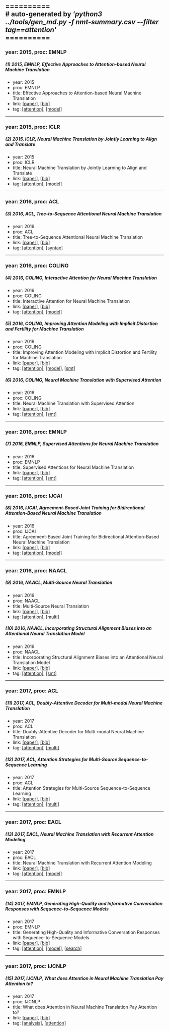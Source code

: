 ==========<br>
\# auto-generated by *'python3 ../tools/gen_md.py -f nmt-summary.csv --filter tag==attention'*<br>==========
-----
### year: 2015, proc: EMNLP

##### (1) 2015, EMNLP, Effective Approaches to Attention-based Neural Machine Translation

* year: 2015
* proc: EMNLP
* title: Effective Approaches to Attention-based Neural Machine Translation
* link: [[paper]](http://aclweb.org/anthology/D15-1166), [[bib]](http://aclweb.org/anthology/D15-1166.bib)
* tag: [[attention]](attention.md), [[model]](model.md)


-----
### year: 2015, proc: ICLR

##### (2) 2015, ICLR, Neural Machine Translation by Jointly Learning to Align and Translate

* year: 2015
* proc: ICLR
* title: Neural Machine Translation by Jointly Learning to Align and Translate
* link: [[paper]](https://arxiv.org/abs/1409.0473), [[bib]](https://arxiv.org/abs/1409.0473.bib)
* tag: [[attention]](attention.md), [[model]](model.md)


-----
### year: 2016, proc: ACL

##### (3) 2016, ACL, Tree-to-Sequence Attentional Neural Machine Translation

* year: 2016
* proc: ACL
* title: Tree-to-Sequence Attentional Neural Machine Translation
* link: [[paper]](http://aclweb.org/anthology/P16-1078), [[bib]](http://aclweb.org/anthology/P16-1078.bib)
* tag: [[attention]](attention.md), [[syntax]](syntax.md)


-----
### year: 2016, proc: COLING

##### (4) 2016, COLING, Interactive Attention for Neural Machine Translation

* year: 2016
* proc: COLING
* title: Interactive Attention for Neural Machine Translation
* link: [[paper]](http://aclweb.org/anthology/C16-1205), [[bib]](http://aclweb.org/anthology/C16-1205.bib)
* tag: [[attention]](attention.md), [[model]](model.md)


##### (5) 2016, COLING, Improving Attention Modeling with Implicit Distortion and Fertility for Machine Translation

* year: 2016
* proc: COLING
* title: Improving Attention Modeling with Implicit Distortion and Fertility for Machine Translation
* link: [[paper]](http://aclweb.org/anthology/C16-1290), [[bib]](http://aclweb.org/anthology/C16-1290.bib)
* tag: [[attention]](attention.md), [[model]](model.md), [[smt]](smt.md)


##### (6) 2016, COLING, Neural Machine Translation with Supervised Attention

* year: 2016
* proc: COLING
* title: Neural Machine Translation with Supervised Attention
* link: [[paper]](http://aclweb.org/anthology/C16-1291), [[bib]](http://aclweb.org/anthology/C16-1291.bib)
* tag: [[attention]](attention.md), [[smt]](smt.md)


-----
### year: 2016, proc: EMNLP

##### (7) 2016, EMNLP, Supervised Attentions for Neural Machine Translation

* year: 2016
* proc: EMNLP
* title: Supervised Attentions for Neural Machine Translation
* link: [[paper]](http://aclweb.org/anthology/D16-1249), [[bib]](http://aclweb.org/anthology/D16-1249.bib)
* tag: [[attention]](attention.md), [[smt]](smt.md)


-----
### year: 2016, proc: IJCAI

##### (8) 2016, IJCAI, Agreement-Based Joint Training for Bidirectional Attention-Based Neural Machine Translation

* year: 2016
* proc: IJCAI
* title: Agreement-Based Joint Training for Bidirectional Attention-Based Neural Machine Translation
* link: [[paper]](https://www.ijcai.org/Proceedings/16/Papers/392.pdf), [[bib]](https://www.ijcai.org/Proceedings/16/Papers/392.pdf.bib)
* tag: [[attention]](attention.md), [[model]](model.md)


-----
### year: 2016, proc: NAACL

##### (9) 2016, NAACL, Multi-Source Neural Translation

* year: 2016
* proc: NAACL
* title: Multi-Source Neural Translation
* link: [[paper]](http://aclweb.org/anthology/N16-1004), [[bib]](http://aclweb.org/anthology/N16-1004.bib)
* tag: [[attention]](attention.md), [[multi]](multi.md)


##### (10) 2016, NAACL, Incorporating Structural Alignment Biases into an Attentional Neural Translation Model

* year: 2016
* proc: NAACL
* title: Incorporating Structural Alignment Biases into an Attentional Neural Translation Model
* link: [[paper]](http://aclweb.org/anthology/N16-1102), [[bib]](http://aclweb.org/anthology/N16-1102.bib)
* tag: [[attention]](attention.md), [[smt]](smt.md)


-----
### year: 2017, proc: ACL

##### (11) 2017, ACL, Doubly-Attentive Decoder for Multi-modal Neural Machine Translation

* year: 2017
* proc: ACL
* title: Doubly-Attentive Decoder for Multi-modal Neural Machine Translation
* link: [[paper]](http://aclweb.org/anthology/P17-1175), [[bib]](http://aclweb.org/anthology/P17-1175.bib)
* tag: [[attention]](attention.md), [[multi]](multi.md)


##### (12) 2017, ACL, Attention Strategies for Multi-Source Sequence-to-Sequence Learning

* year: 2017
* proc: ACL
* title: Attention Strategies for Multi-Source Sequence-to-Sequence Learning
* link: [[paper]](http://aclweb.org/anthology/P17-2031), [[bib]](http://aclweb.org/anthology/P17-2031.bib)
* tag: [[attention]](attention.md), [[multi]](multi.md)


-----
### year: 2017, proc: EACL

##### (13) 2017, EACL, Neural Machine Translation with Recurrent Attention Modeling

* year: 2017
* proc: EACL
* title: Neural Machine Translation with Recurrent Attention Modeling
* link: [[paper]](http://aclweb.org/anthology/E17-2061), [[bib]](http://aclweb.org/anthology/E17-2061.bib)
* tag: [[attention]](attention.md), [[model]](model.md)


-----
### year: 2017, proc: EMNLP

##### (14) 2017, EMNLP, Generating High-Quality and Informative Conversation Responses with Sequence-to-Sequence Models

* year: 2017
* proc: EMNLP
* title: Generating High-Quality and Informative Conversation Responses with Sequence-to-Sequence Models
* link: [[paper]](http://aclweb.org/anthology/D17-1234), [[bib]](http://aclweb.org/anthology/D17-1234.bib)
* tag: [[attention]](attention.md), [[model]](model.md), [[search]](search.md)


-----
### year: 2017, proc: IJCNLP

##### (15) 2017, IJCNLP, What does Attention in Neural Machine Translation Pay Attention to?

* year: 2017
* proc: IJCNLP
* title: What does Attention in Neural Machine Translation Pay Attention to?
* link: [[paper]](http://aclweb.org/anthology/I17-1004), [[bib]](http://aclweb.org/anthology/I17-1004.bib)
* tag: [[analysis]](analysis.md), [[attention]](attention.md)



